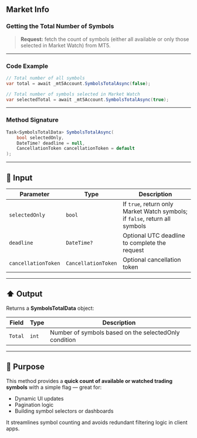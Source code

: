 ## Market Info

### Getting the Total Number of Symbols

> **Request:** fetch the count of symbols (either all available or only those selected in Market Watch) from MT5.

---

### Code Example

```csharp
// Total number of all symbols
var total = await _mt5Account.SymbolsTotalAsync(false);

// Total number of symbols selected in Market Watch
var selectedTotal = await _mt5Account.SymbolsTotalAsync(true);
```

---

### Method Signature

```csharp
Task<SymbolsTotalData> SymbolsTotalAsync(
    bool selectedOnly,
    DateTime? deadline = null,
    CancellationToken cancellationToken = default
);
```

---

## 🔽 Input

| Parameter           | Type                | Description                                                                 |
| ------------------- | ------------------- | --------------------------------------------------------------------------- |
| `selectedOnly`      | `bool`              | If `true`, return only Market Watch symbols; if `false`, return all symbols |
| `deadline`          | `DateTime?`         | Optional UTC deadline to complete the request                               |
| `cancellationToken` | `CancellationToken` | Optional cancellation token                                                 |

---

## ⬆️ Output

Returns a **SymbolsTotalData** object:

| Field   | Type  | Description                                           |
| ------- | ----- | ----------------------------------------------------- |
| `Total` | `int` | Number of symbols based on the selectedOnly condition |

---

## 🎯 Purpose

This method provides a **quick count of available or watched trading symbols** with a simple flag — great for:

* Dynamic UI updates
* Pagination logic
* Building symbol selectors or dashboards

It streamlines symbol counting and avoids redundant filtering logic in client apps.
